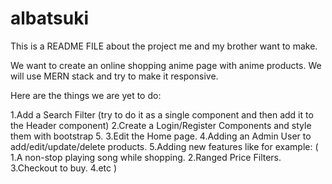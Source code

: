 # albatsuki

This is a README FILE about the project me and my brother want to make.

We want to create an online shopping anime page with anime products.
We will use MERN stack and try to make it responsive.

Here are the things we are yet to do:

1.Add a Search Filter (try to do it as a single component and then add it to the Header component)
2.Create a Login/Register Components and style them with bootstrap 5.
3.Edit the Home page.
4.Adding an Admin User to add/edit/update/delete products.
5.Adding new features like for example: (
1.A non-stop playing song while shopping.
2.Ranged Price Filters.
3.Checkout to buy.
4.etc
)
